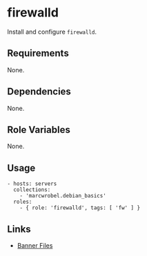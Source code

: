 # firewalld

Install and configure `firewalld`.

## Requirements

None.

## Dependencies

None.

## Role Variables

None.

## Usage

    - hosts: servers
      collections:
        - 'marcwrobel.debian_basics'
      roles:
        - { role: 'firewalld', tags: [ 'fw' ] }

## Links

- [Banner Files](https://www.tecmint.com/sudoers-configurations-for-setting-sudo-in-linux/)
